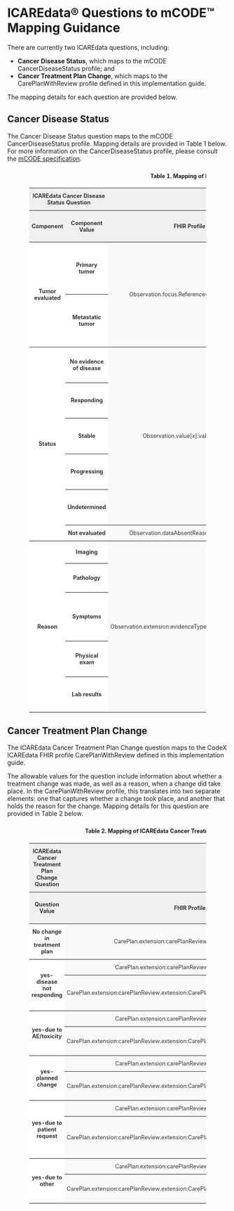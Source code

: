 <style type="text/css">
    .tg  {font-size:90%;border-collapse:collapse;border-spacing:0;border-color:#ccc;margin-left:auto; margin-right:auto; width:80%}
    .tg td{padding:10px 5px;border-style:solid;border-width:0px;overflow:hidden;word-break:bold;border-top-width:1px;border-bottom-width:1px;border-color:#ccc;color:#333;background-color:#fff;text-align:center;vertical-align:middle}
    .tg th{font-weight:bold;padding:10px 5px;border-style:solid;border-width:0px;overflow:hidden;word-break:normal;border-top-width:1px;border-bottom-width:1px;border-color:#ccc;color:#333;background-color:#f0f0f0;text-align:center;vertical-align:middle}
    .tg caption{padding:10px 5px; font-weight:bold}
    .tg .tg-bold{font-weight:bold;border-color:inherit;text-align:center;vertical-align:middle}
    .tg .tg-altbck{background-color:#f9f9f9;border-color:inherit;text-align:center;vertical-align:middle}
    .tg .tg-altbck-bold{background-color:#f9f9f9;font-weight:bold;border-color:inherit;text-align:center;vertical-align:middle}
    .center {
        display: block;
        margin-left: auto;
        margin-right: auto;
}
    </style>

<div xmlns="http://www.w3.org/1999/xhtml" xmlns:xsi="http://www.w3.org/2001/XMLSchema-instance" xsi:schemaLocation="http://hl7.org/fhir ../../input-cache/schemas-r5/fhir-single.xsd">

<h1>ICAREdata&reg; Questions to mCODE&trade; Mapping Guidance</h1>

<p>There are currently two ICAREdata questions, including:</p>
  <ul>
    <li><strong>Cancer Disease Status</strong>, which maps to the mCODE CancerDiseaseStatus profile; and</li>
    <li><strong>Cancer Treatment Plan Change</strong>, which maps to the CarePlanWithReview profile defined in this implementation guide.</li>
  </ul>
<p>The mapping details for each question are provided below.</p>

<h2>Cancer Disease Status</h2>

  <p>The Cancer Disease Status question maps to the mCODE CancerDiseaseStatus profile. Mapping details are provided in Table 1 below. For more information on the CancerDiseaseStatus profile, please consult the <a href="http://hl7.org/fhir/us/mcode/" target="_blank">mCODE specification</a>.</p>

<table class="tg">
  <caption>Table 1. Mapping of ICAREdata Cancer Disease Status question to the mCODE CancerDiseaseStatus profile</caption>
  <tr>
    <th class="tg-bold" colspan="2">ICAREdata Cancer Disease Status Question</th>
    <th class="tg-bold" colspan="5">mCODE CancerDiseaseStatus Profile Mapping</th>
  </tr>
  <tr>
    <th class="tg-bold" rowspan="2">Component</th>
    <th class="tg-bold" rowspan="2">Component Value</th>
    <th class="tg-bold" rowspan="2">FHIR Profile Element</th>
    <th class="tg-bold" colspan="3">Terminology Binding</th>
    <th class="tg-bold" rowspan="2">Notes</th>
  </tr>
  <tr>
    <th class="tg-bold">Value Set</th>
    <th class="tg-bold">Code</th>
    <th class="tg-bold">Description</th>
  </tr>
  <tr>
    <td class="tg-bold" rowspan="2">Tumor evaluated</td>
    <td class="tg-bold">Primary tumor</td>
    <td class="tg-altbck" rowspan="2"><p>Observation.focus.Reference(Cancer Condition Parent)</p><p></p></td>
    <td colspan ="3">n/a</td>
    <td class="tg-altbck"><p>This element should reference a <Condition> resource compliant with the </Condition>the <code>PrimaryCancerCondition</code> mCODE profile.</p></td>
  </tr>
  <tr>
      <td class="tg-bold">Metastatic tumor</td>
      <td colspan="3">n/a</td>
      <td class="tg-altbck"><p>This element should reference a <Condition> resource compliant with the </Condition>the <code>SecondaryCancerCondition</code> mCODE profile.</p></td>
  </tr>
   <tr>
      <td class="tg-bold" rowspan="6">Status</td>
      <td class="tg-bold">No evidence of disease</td>
      <td class="tg-altbck" rowspan="5">Observation.value[x]:valueCodeableConcept</td>
      <td rowspan="5">ConditionStatusTrendVS</td>
      <td><code>550991000124107</code></td>
      <td>Malignant neoplasm in full remission (disorder)</td>
      <td class="tg-altbck"></td>
  </tr>
  <tr>
      <td class="tg-bold">Responding</td>
      <td><code>268910001</code></td>
      <td>Patient condition improved (finding)</td>
      <td class="tg-altbck"></td>
  </tr>
  <tr>
      <td class="tg-bold">Stable</td>
      <td><code>359746009</code></td>
      <td>Patient's condition stable (finding)</td>
      <td class="tg-altbck"></td>
  </tr>
  <tr>
      <td class="tg-bold">Progressing</td>
      <td><code>271299001</code></td>
      <td>Patient's condition worsened (finding)</td>
      <td class="tg-altbck"></td>
  </tr>
  <tr>
      <td class="tg-bold">Undetermined</td>
      <td><code>709137006</code></td>
      <td>Patient condition undetermined (finding)</td>
      <td class="tg-altbck"></td>
  </tr>
   <tr>
      <td class="tg-bold">Not evaluated</td>
      <td class="tg-altbck">Observation.dataAbsentReason.valueCodeableconcept</td>
      <td>Observation Value Absent Reason</td>
      <td><code>not-asked</code></td>
      <td>Not Asked</td>
      <td class="tg-altbck"></td>
  </tr>
  <tr>
      <td class="tg-bold" rowspan="5">Reason</td>
      <td class="tg-bold">Imaging</td>
      <td class="tg-altbck" rowspan="5">Observation.extension:evidenceType.value[x]:valueCodeableConcept</td>
      <td rowspan="5">CancerDiseaseStatusEvidenceTypeVS</td>
      <td><code>363679005</code></td>
      <td>Imaging (procedure)</td>
      <td class="tg-altbck"></td>
  </tr>
  <tr>
      <td class="tg-bold">Pathology</td>
      <td><code>252416005</code></td>
      <td>Histopathology test (procedure)</td>
      <td class="tg-altbck"></td>
  </tr>
  <tr>
      <td class="tg-bold">Symptoms</td>
      <td><code>409060008</code></td>
      <td>Evaluation for signs and symptoms of physical health problems (procedure)</td>
      <td class="tg-altbck"></td>
  </tr>
  <tr>
      <td class="tg-bold">Physical exam</td>
      <td><code>5880005</code></td>
      <td>Physical examination procedure (procedure)</td>
      <td class="tg-altbck"></td>
  </tr>
  <tr>
      <td class="tg-bold">Lab results</td>
      <td><code>386344002</code></td>
      <td>Laboratory data interpretation (procedure)</td>
      <td class="tg-altbck"></td>
  </tr>
</table>

<h2>Cancer Treatment Plan Change</h2>

<p>The ICAREdata Cancer Treatment Plan Change question maps to the CodeX ICAREdata FHIR profile CarePlanWithReview defined in this implementation guide.</p>

<p>The allowable values for the question include information about whether a treatment change was made, as well as a reason, when a change did take place. In the CarePlanWithReview profile, this translates into two separate elements: one that captures whether a change took place, and another that holds the reason for the change. Mapping details for this question are provided in Table 2 below.</p>

<table class="tg">
  <caption>Table 2. Mapping of ICAREdata Cancer Treatment Plan Change question to the CodeX ICAREdata CarePlanWithReview profile</caption>
  <tr>
    <th class="tg-bold">ICAREdata Cancer Treatment Plan Change Question</th>
    <th class="tg-bold" colspan="4">ICAREdata CarePlanWithReview Profile Mapping</th>
  </tr>
  <tr>
    <th class="tg-bold" rowspan="2">Question Value</th>
    <th class="tg-bold" rowspan="2">FHIR Profile Element</th>
    <th class="tg-bold" colspan="3">Terminology Binding</th>
  </tr>
  <tr>
    <th class="tg-bold">Value Set</th>
    <th class="tg-bold">Code</th>
    <th class="tg-bold">Description</th>
  </tr>
  <tr>
    <td class="tg-bold">No change in treatment plan</td>
    <td class="tg-altbck">CarePlan.extension:carePlanReview.extension:ChangedFlag = false</td>
    <td colspan ="3">n/a</td>
  </tr>
  <tr>
      <td class="tg-bold" rowspan="2">yes-disease not responding</td>
      <td class="tg-altbck">CarePlan.extension:carePlanReview.extension:ChangedFlag = true</td>
      <td colspan ="3">n/a</td>
    </tr>
  <tr>
    <td class="tg-altbck">CarePlan.extension:carePlanReview.extension:CarePlanChangeReason.value[x]:valueCodeableConcept</td>
    <td>CarePlanChangeReasonVS</td>
    <td><code>266721009</code></td>
    <td>Absent response to treatment (situation)</td>
  </tr>
  <tr>
      <td class="tg-bold" rowspan="2">yes-due to AE/toxicity</td>
      <td class="tg-altbck">CarePlan.extension:carePlanReview.extension:ChangedFlag = true</td>
      <td colspan ="3">n/a</td>
    </tr>
  <tr>
    <td class="tg-altbck">CarePlan.extension:carePlanReview.extension:CarePlanChangeReason.value[x]:valueCodeableConcept</td>
    <td>CarePlanChangeReasonVS</td>
    <td><code>281647001</code></td>
    <td>Adverse reaction (disorder)</td>
  </tr>
  <tr>
      <td class="tg-bold" rowspan="2">yes-planned change</td>
      <td class="tg-altbck">CarePlan.extension:carePlanReview.extension:ChangedFlag = true</td>
      <td colspan ="3">n/a</td>
    </tr>
  <tr>
    <td class="tg-altbck">CarePlan.extension:carePlanReview.extension:CarePlanChangeReason.value[x]:valueCodeableConcept</td>
    <td>CarePlanChangeReasonVS</td>
    <td><code>405613005</code></td>
    <td>Planned Procedure (situation)</td>
  </tr>
  <tr>
      <td class="tg-bold" rowspan="2">yes-due to patient request</td>
      <td class="tg-altbck">CarePlan.extension:carePlanReview.extension:ChangedFlag = true</td>
      <td colspan ="3">n/a</td>
    </tr>
  <tr>
    <td class="tg-altbck">CarePlan.extension:carePlanReview.extension:CarePlanChangeReason.value[x]:valueCodeableConcept</td>
    <td>CarePlanChangeReasonVS</td>
    <td><code>182890002</code></td>
    <td>Patient requests alternative treatment (finding)</td>
  </tr>
  <tr>
      <td class="tg-bold" rowspan="2">yes-due to other</td>
      <td class="tg-altbck">CarePlan.extension:carePlanReview.extension:ChangedFlag = true</td>
      <td colspan ="3">n/a</td>
    </tr>
  <tr>
    <td class="tg-altbck">CarePlan.extension:carePlanReview.extension:CarePlanChangeReason.value[x]:valueCodeableConcept</td>
    <td>CarePlanChangeReasonVS</td>
    <td><code>74964007</code></td>
    <td>Other (qualifier value)</td>
  </tr>
</table>

</div>